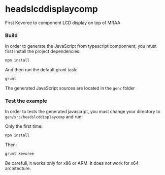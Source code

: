 headslcddisplaycomp
===================

First Kevoree to component LCD display on top of MRAA

### Build

In order to generate the JavaScript from typescript componnent, you must first install the project dependencies:

```sh
npm install
```

And then run the default grunt task:

```sh
grunt
```

The generated JavaScript sources are located in the `gen/` folder

### Test the example

In order to tests the generated javascript, you must change your directory to `gen/src/headslcddisplaycomp` and run:

Only the first time:

```sh
npm install
```

Then:

```sh
grunt kevoree
```

Be carefull, it works only for x86 or ARM. It does not work for x64 architecture.
